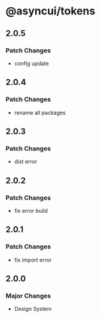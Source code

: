 # @asyncui/tokens

## 2.0.5

### Patch Changes

- config update

## 2.0.4

### Patch Changes

- rename all packages

## 2.0.3

### Patch Changes

- dist error

## 2.0.2

### Patch Changes

- fix error build

## 2.0.1

### Patch Changes

- fix import error

## 2.0.0

### Major Changes

- Design System
